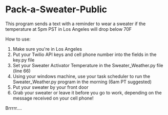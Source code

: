 # Pack-a-Sweater-Public
 This program sends a text with a reminder to wear a sweater if the temperature at 5pm PST in Los Angeles will drop below 70F
 
 
 How to use:
 
 1. Make sure you're in Los Angeles
 2. Put your Twilio API keys and cell phone number into the fields in the key.py file
 3. Set your Sweater Activator Temperature in the Sweater_Weather.py file (line 66)
 4. Using your windows machine, use your task scheduler to run the Sweater_Weather.py program in the morning (6am PT suggested)
 5. Put your sweater by your front door
 6. Grab your sweater or leave it before you go to work, depending on the message received on your cell phone!

Brrrrr....

